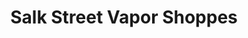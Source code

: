 ---
title: "Salk Street Vapor Shoppes"
url: /richmond-hill/salk-street-vapor-shoppes/
shop: e-cigarette
---